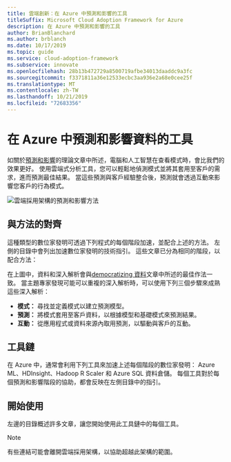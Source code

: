 ```yaml
---
title: 雲端創新：在 Azure 中預測和影響的工具
titleSuffix: Microsoft Cloud Adoption Framework for Azure
description: 在 Azure 中預測和影響的工具
author: BrianBlanchard
ms.author: brblanch
ms.date: 10/17/2019
ms.topic: guide
ms.service: cloud-adoption-framework
ms.subservice: innovate
ms.openlocfilehash: 28b13b472729a8500719afbe34013daaddc9a3fc
ms.sourcegitcommit: f3371811a36e12533ecbc3aa936e2a68e0cee25f
ms.translationtype: MT
ms.contentlocale: zh-TW
ms.lasthandoff: 10/21/2019
ms.locfileid: "72683356"
---
```

# <a name="tools-to-predict-and-influence-data-in-azure"></a>在 Azure 中預測和影響資料的工具

如關於[預測和影響](../considerations/predict.md)的理論文章中所述，電腦和人工智慧在查看模式時，會比我們的效果更好。 使用雲端式分析工具，您可以輕鬆地偵測模式並將其套用至客戶的需求，進而預測最佳結果。 當這些預測與客戶經驗整合後，預測就會透過互動來影響您客戶的行為模式。

![雲端採用架構的預測和影響方法](../../_images/innovate/predict-and-influence.png)

## <a name="alignment-to-the-methodology"></a>與方法的對齊

這種類型的數位家發明可透過下列程式的每個階段加速，並配合上述的方法。 左側的目錄中會列出加速數位家發明的技術指引。 這些文章已分為相同的階段，以配合方法：

在上圖中，資料和深入解析會與[democratizing 資料](./data.md)文章中所述的最佳作法一致。 當主題專家發現可能可以重複的深入解析時，可以使用下列三個步驟來成熟這些深入解析：

- **模式：** 尋找並定義模式以建立預測模型。
- **預測：** 將模式套用至客戶資料，以根據模型和基礎模式來預測結果。
- **互動：** 從應用程式或資料來源內取用預測，以驅動與客戶的互動。

## <a name="toolchain"></a>工具鏈

在 Azure 中，通常會利用下列工具來加速上述每個階段的數位家發明： Azure ML、HDInsight、Hadoop R Scaler 和 Azure SQL 資料倉儲。 每個工具對於每個預測和影響階段的協助，都會反映在左側目錄中的指引。

## <a name="get-started"></a>開始使用

左邊的目錄概述許多文章，讓您開始使用此工具鏈中的每個工具。

> [!NOTE]
> 有些連結可能會離開雲端採用架構，以協助超越此架構的範圍。
